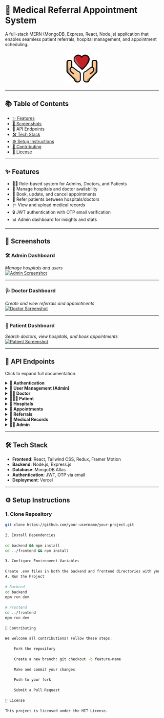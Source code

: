 # 🏥 Medical Referral Appointment System

A full-stack MERN (MongoDB, Express, React, Node.js) application that enables seamless patient referrals, hospital management, and appointment scheduling.

<p align="center">
  <img src="Frontend/src/assets/logo.svg" alt="Banner" width="110" height="110">
</p>

---

## 📚 Table of Contents

- [✨ Features](#-features)
- [📸 Screenshots](#-screenshots)
- [📡 API Endpoints](#-api-endpoints)
- [🛠️ Tech Stack](#-tech-stack)
- [⚙️ Setup Instructions](#-setup-instructions)
- [🤝 Contributing](#-contributing)
- [📄 License](#-license)

---

## ✨ Features

- 🧑‍⚕️ Role-based system for Admins, Doctors, and Patients  
- 🏥 Manage hospitals and doctor availability  
- 📅 Book, update, and cancel appointments  
- 🔁 Refer patients between hospitals/doctors  
- 🩺 View and upload medical records  
- 🔒 JWT authentication with OTP email verification  
- 📊 Admin dashboard for insights and stats  

---

## 📸 Screenshots

### 🛠️ Admin Dashboard  
_Manage hospitals and users_  
[![Admin Screenshot](screenshots/admin-thumb.png)](screenshots/admin-dashboard.png)

---

### 🩺 Doctor Dashboard  
_Create and view referrals and appointments_  
[![Doctor Screenshot](screenshots/doctor-thumb.png)](screenshots/doctor-dashboard.png)

---

### 👤 Patient Dashboard  
_Search doctors, view hospitals, and book appointments_  
[![Patient Screenshot](screenshots/patient-thumb.png)](screenshots/patient-dashboard.png)

---

## 📡 API Endpoints

Click to expand full documentation:

<details>
<summary><strong>🔐 Authentication</strong></summary>

- `POST /api/auth/register` – Register a new user  
- `POST /api/auth/login` – Login with email or username  
- `POST /api/auth/verify` – Verify OTP  
- `POST /api/auth/resend-otp` – Resend OTP  
- `GET /api/auth/profile` – Get current profile  
- `PUT /api/auth/profile` – Update profile  
</details>

<details>
<summary><strong>👥 User Management (Admin)</strong></summary>

- `GET /api/users` – All users  
- `GET /api/users/:id` – Single user  
- `PUT /api/users/:id` – Update user  
- `DELETE /api/users/:id` – Remove user  
</details>

<details>
<summary><strong>🧑‍⚕️ Doctor</strong></summary>

- `POST /api/doctors` – Create profile  
- `GET /api/doctors/profile` – My profile  
- `PUT /api/doctors/profile` – Update profile  
- `GET /api/doctors` – List all doctors  
- `GET /api/doctors/:id` – Doctor by ID  
- `GET /api/doctors/specialization/:specialization`  
- `GET /api/doctors/hospital/:hospitalId`  
</details>

<details>
<summary><strong>🧑‍🤝‍🧑 Patient</strong></summary>

- `POST /api/patients` – Create profile  
- `GET /api/patients/profile` – My profile  
- `PUT /api/patients/profile` – Update profile  
- `GET /api/patients` – All patients (doctor/admin)  
- `GET /api/patients/:id`  
</details>

<details>
<summary><strong>🏥 Hospitals</strong></summary>

- `POST /api/hospitals` – Add hospital (admin)  
- `GET /api/hospitals` – Public list  
- `GET /api/hospitals/:id` – Hospital by ID  
- `PUT /api/hospitals/:id` – Update (admin)  
- `DELETE /api/hospitals/:id` – Remove (admin)  
- `GET /api/hospitals/search?keyword=...`  
</details>

<details>
<summary><strong>📅 Appointments</strong></summary>

- `POST /api/appointments` – Book appointment  
- `GET /api/appointments/patient` – Patient view  
- `GET /api/appointments/doctor` – Doctor view  
- `GET /api/appointments/all` – Admin view  
- `GET /api/appointments/:id` – Single view  
- `PUT /api/appointments/:id/status` – Update status  
- `PUT /api/appointments/:id/cancel` – Cancel appointment  
</details>

<details>
<summary><strong>🔁 Referrals</strong></summary>

- `POST /api/referrals` – New referral  
- `GET /api/referrals/patient`  
- `GET /api/referrals/referring`  
- `GET /api/referrals/referred`  
- `GET /api/referrals/all`  
- `GET /api/referrals/:id`  
- `PUT /api/referrals/:id/status`  
- `POST /api/referrals/:id/appointment`  
</details>

<details>
<summary><strong>🧾 Medical Records</strong></summary>

- `POST /api/medical-records/upload`  
- `GET /api/medical-records/patient/:patientId`  
- `GET /api/medical-records/:id`  
- `GET /api/medical-records/download/:id`  
- `DELETE /api/medical-records/:id`  
</details>

<details>
<summary><strong>🧑‍💼 Admin</strong></summary>

- `POST /api/admins`  
- `GET /api/admins/profile`  
- `PUT /api/admins/profile`  
- `GET /api/admin/db-stats`  
</details>

---

## 🛠️ Tech Stack

- **Frontend**: React, Tailwind CSS, Redux, Framer Motion  
- **Backend**: Node.js, Express.js  
- **Database**: MongoDB Atlas  
- **Authentication**: JWT, OTP via email  
- **Deployment**: Vercel 

---

## ⚙️ Setup Instructions

### 1. Clone Repository

```bash
git clone https://github.com/your-username/your-project.git

2. Install Dependencies

cd backend && npm install
cd ../frontend && npm install

3. Configure Environment Variables

Create .env files in both the backend and frontend directories with your environment-specific variables.
4. Run the Project

# Backend
cd backend
npm run dev

# Frontend
cd ../frontend
npm run dev

🤝 Contributing

We welcome all contributions! Follow these steps:

    Fork the repository

    Create a new branch: git checkout -b feature-name

    Make and commit your changes

    Push to your fork

    Submit a Pull Request

📄 License

This project is licensed under the MIT License.